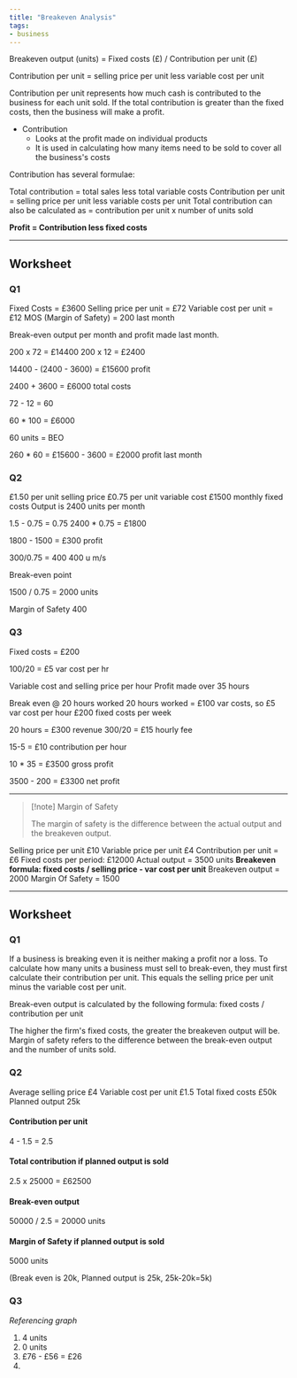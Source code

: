 ```yaml
---
title: "Breakeven Analysis"
tags:
- business
---
```


Breakeven output (units) = Fixed costs (£) / Contribution per unit (£)

Contribution per unit = selling price per unit less variable cost per unit

Contribution per unit represents how much cash is contributed to the business for each unit sold. If the total contribution is greater than the fixed costs, then the business will make a profit.

- Contribution
	- Looks at the profit made on individual products
	- It is used in calculating how many items need to be sold to cover all the business's costs

Contribution has several formulae:

Total contribution = total sales less total variable costs
Contribution per unit = selling price per unit less variable costs per unit
Total contribution can also be calculated as = contribution per unit x number of units sold

**Profit = Contribution less fixed costs**



---

## Worksheet

### Q1 

Fixed Costs = £3600
Selling price per unit = £72
Variable cost per unit = £12
MOS (Margin of Safety) = 200 last month

Break-even output per month and profit made last month.

200 x 72 = £14400
200 x 12 = £2400

14400 - (2400 - 3600) = £15600 profit

2400 + 3600 = £6000 total costs

72 - 12 = 60

60 * 100 = £6000

60 units = BEO

260 * 60 = £15600 - 3600 = £2000 profit last month


### Q2

£1.50 per unit selling price
£0.75 per unit variable cost
£1500 monthly fixed costs
Output is 2400 units per month

1.5 - 0.75 = 0.75
2400 * 0.75 = £1800

1800 - 1500 = £300 profit


300/0.75 = 400
400 u m/s

Break-even point

1500 / 0.75 = 2000 units

Margin of Safety
400


### Q3

Fixed costs = £200

100/20 = £5 var cost per hr

Variable cost and selling price per hour 
Profit made over 35 hours 


Break even @ 20 hours worked
20 hours worked = £100 var costs, so £5 var cost per hour
£200 fixed costs per week

20 hours = £300 revenue 
300/20 = £15 hourly fee

15-5 = £10 contribution per hour

10 *  35 = £3500 gross profit

3500 - 200 = £3300 net profit



---

> [!note] Margin of Safety
>
> The margin of safety is the difference between the actual output and the breakeven output.

Selling price per unit £10
Variable price per unit £4
Contribution per unit = £6
Fixed costs per period: £12000
Actual output = 3500 units
**Breakeven formula: fixed costs / selling price - var cost per unit**
Breakeven output = 2000
Margin Of Safety = 1500


---
## Worksheet

### Q1

If a business is breaking even it is neither making a profit nor a loss. To calculate how many units a business must sell to break-even, they must first calculate their contribution per unit. This equals the selling price per unit minus the variable cost per unit.

Break-even output is calculated by the following formula: fixed costs / contribution per unit

The higher the firm's fixed costs, the greater the breakeven output will be. Margin of safety refers to the difference between the break-even output and the number of units sold.


### Q2
Average selling price £4
Variable cost per unit £1.5
Total fixed costs £50k
Planned output 25k

#### Contribution per unit

4 - 1.5 = 2.5

#### Total contribution if planned output is sold

2.5 x 25000 = £62500

#### Break-even output

50000 / 2.5 = 20000 units

#### Margin of Safety if planned output is sold

5000 units 

(Break even is 20k, Planned output is 25k, 25k-20k=5k)

### Q3
*Referencing graph*

1) 4 units
2) 0 units
3) £76 - £56 = £26
4) 



‎‎